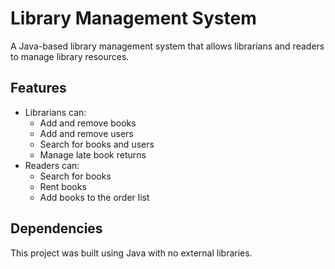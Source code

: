 # Library Management System

A Java-based library management system that allows librarians and readers to manage library resources.

## Features
- Librarians can:
  - Add and remove books
  - Add and remove users
  - Search for books and users
  - Manage late book returns
- Readers can:
  - Search for books
  - Rent books
  - Add books to the order list

## Dependencies
This project was built using Java with no external libraries.
